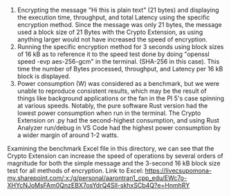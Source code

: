 1) Encrypting the message "Hi this is plain text" (21 bytes) and displaying the execution time, throughput, and total Latency using the specific encryption method. Since the message was only 21 bytes, the message used a block size of 21 Bytes with the Crypto Extension, as using anything larger would not have increased the speed of encryption.
2) Running the specific encryption method for 3 seconds using block sizes of 16 kB as to reference it to the speed test done by doing "openssl speed -evp aes-256-gcm" in the terminal. (SHA-256 in this case). This time the number of Bytes processed, throughput, and Latency per 16 kB block is displayed.
3) Power consumption (W) was considered as a benchmark, but we were unable to reproduce consistent results, which may be the result of things like background applications or the fan in the PI 5's case spinning at various speeds. Notably, the pure software Rust version had the lowest power consumption when run in the terminal. The Crypto Extension on .py had the second-highest consumption, and using Rust Analyzer run/debug in VS Code had the highest power consumption by a wider margin of around 1-2 watts.

Examining the benchmark Excel file in this directory, we can see that the Crypto Extension can increase the speed of operations by several orders of magnitude for both the simple message and the 3-second 16 kB block size test for all methods of encryption.
Link to Excel: https://livecsupomona-my.sharepoint.com/:x:/g/personal/aarontran1_cpp_edu/EWc7o-XHYcNJoMsFAm0QnzEBX7osYdrQ4SIl-skhxSCb4Q?e=HnmhRY
